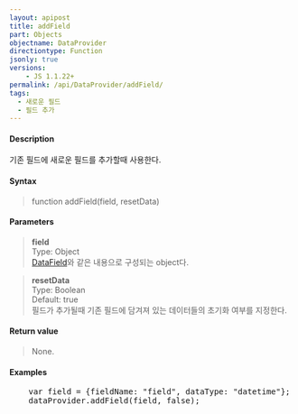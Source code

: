 ```yaml
---
layout: apipost
title: addField
part: Objects
objectname: DataProvider
directiontype: Function
jsonly: true
versions:
    - JS 1.1.22+
permalink: /api/DataProvider/addField/
tags:
  - 새로운 필드
  - 필드 추가
---
```



#### Description

 기존 필드에 새로운 필드를 추가할때 사용한다.    

#### Syntax

> function addField(field, resetData)  

#### Parameters

> **field**  
> Type: Object  
> [DataField](/api/types/DataField/)와 같은 내용으로 구성되는 object다.  

> **resetData**  
> Type: Boolean  
> Default: true   
> 필드가 추가될때 기존 필드에 담겨져 있는 데이터들의 초기화 여부를 지정한다.   

#### Return value

> None.  

#### Examples 

<pre class="prettyprint">
    var field = {fieldName: "field", dataType: "datetime"};
    dataProvider.addField(field, false);
</pre>

